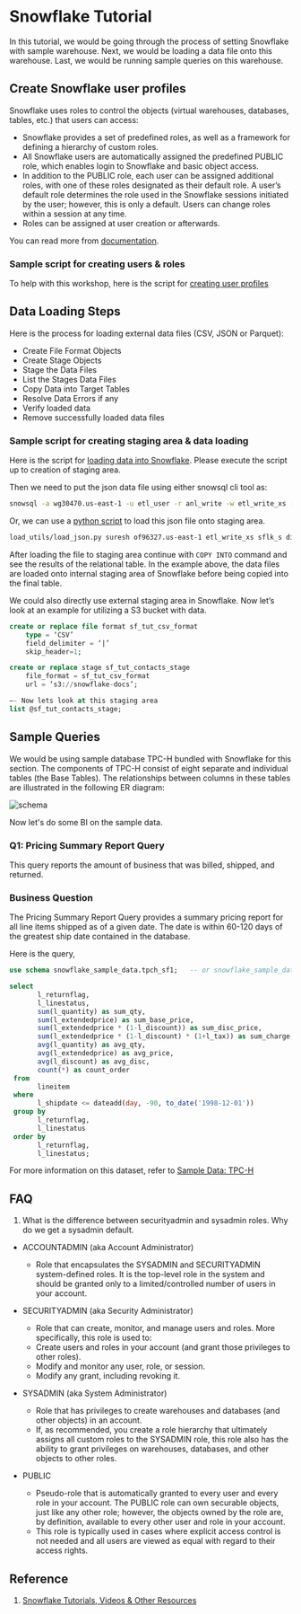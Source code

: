 # Snowflake Tutorial
In this tutorial, we would be going through the process of setting Snowflake with sample warehouse. Next, we would be loading a data file onto this warehouse. Last, we would be running sample queries on this warehouse.

## Create Snowflake user profiles

Snowflake uses roles to control the objects (virtual warehouses, databases, tables, etc.) that users can access:

* Snowflake provides a set of predefined roles, as well as a framework for defining a hierarchy of custom roles.
* All Snowflake users are automatically assigned the predefined PUBLIC role, which enables login to Snowflake and basic object access.
* In addition to the PUBLIC role, each user can be assigned additional roles, with one of these roles designated as their default role. A user’s default role determines the role used in the Snowflake sessions initiated by the user; however, this is only a default. Users can change roles within a session at any time.
* Roles can be assigned at user creation or afterwards.

You can read more from [documentation](https://docs.snowflake.net/manuals/user-guide/admin-user-management.html#user-roles).

### Sample script for creating users & roles
To help with this workshop, here is the script for [creating user profiles](scripts/user_profiles.sql)

## Data Loading Steps

Here is the process for loading external data files (CSV, JSON or Parquet):
* Create File Format Objects 
* Create Stage Objects 
* Stage the Data Files 
* List the Stages Data Files 
* Copy Data into Target Tables 
* Resolve Data Errors if any 
* Verify loaded data 
* Remove successfully loaded data files 

### Sample script for creating staging area & data loading
Here is the script for [loading data into Snowflake](scripts/data_loading.sql). Please execute the script up to creation of staging area.


Then we need to put the json data file using either snowsql cli tool as: 
```bash
snowsql -a wg30470.us-east-1 -u etl_user -r anl_write -w etl_write_xs -d sflk_s -s dim	
```
Or, we can use a [python script](load_utils/load_json.py) to load this json file onto staging area.
```bash
load_utils/load_json.py suresh of96327.us-east-1 etl_write_xs sflk_s dim
```

After loading the file to staging area continue with `COPY INTO` command and see the results of the relational table. In the example above, the data files are loaded onto internal staging area of Snowflake before being copied into the final table.

We could also directly use external staging area in Snowflake. Now let’s look at an example for utilizing a S3 bucket with data.

```sql
create or replace file format sf_tut_csv_format
	type = ‘CSV’
	field_delimiter = ‘|’
	skip_header=1;

create or replace stage sf_tut_contacts_stage
	file_format = sf_tut_csv_format
	url = ‘s3://snowflake-docs’;

—- Now lets look at this staging area
list @sf_tut_contacts_stage;
```

## Sample Queries

We would be using sample database TPC-H bundled with Snowflake for this section. The components of TPC-H consist of eight separate and individual tables (the Base Tables). The relationships between columns in these tables are illustrated in the following ER diagram:

![schema](https://docs.snowflake.net/manuals/_images/sample-data-tpch-schema.png)

Now let's do some BI on the sample data. 

### Q1: Pricing Summary Report Query
This query reports the amount of business that was billed, shipped, and returned.

### Business Question
The Pricing Summary Report Query provides a summary pricing report for all line items shipped as of a given date. The date is within 60-120 days of the greatest ship date contained in the database.

Here is the query,

```sql
use schema snowflake_sample_data.tpch_sf1;   -- or snowflake_sample_data.{tpch_sf10 | tpch_sf100 | tpch_sf1000}

select
       l_returnflag,
       l_linestatus,
       sum(l_quantity) as sum_qty,
       sum(l_extendedprice) as sum_base_price,
       sum(l_extendedprice * (1-l_discount)) as sum_disc_price,
       sum(l_extendedprice * (1-l_discount) * (1+l_tax)) as sum_charge,
       avg(l_quantity) as avg_qty,
       avg(l_extendedprice) as avg_price,
       avg(l_discount) as avg_disc,
       count(*) as count_order
 from
       lineitem
 where
       l_shipdate <= dateadd(day, -90, to_date('1998-12-01'))
 group by
       l_returnflag,
       l_linestatus
 order by
       l_returnflag,
       l_linestatus;
```

For more information on this dataset, refer to [Sample Data: TPC-H](https://docs.snowflake.net/manuals/user-guide/sample-data-tpch.html)


## FAQ

1. What is the difference between securityadmin and sysadmin roles. Why do we get a sysadmin default.

* ACCOUNTADMIN (aka Account Administrator) 
	- Role that encapsulates the SYSADMIN and SECURITYADMIN system-defined roles. It is the top-level role in the system and should be granted only to a limited/controlled number of users in your account.

* SECURITYADMIN (aka Security Administrator)
	- Role that can create, monitor, and manage users and roles. More specifically, this role is used to:
	- Create users and roles in your account (and grant those privileges to other roles).
	- Modify and monitor any user, role, or session.
	- Modify any grant, including revoking it.

* SYSADMIN (aka System Administrator) 
	- Role that has privileges to create warehouses and databases (and other objects) in an account.
	- If, as recommended, you create a role hierarchy that ultimately assigns all custom roles to the SYSADMIN role, this role also has the ability to grant privileges on warehouses, databases, and other objects to other roles.

* PUBLIC
	- Pseudo-role that is automatically granted to every user and every role in your account. The PUBLIC role can own securable objects, just like any other role; however, the objects owned by the role are, by definition, available to every other user and role in your account.
	- This role is typically used in cases where explicit access control is not needed and all users are viewed as equal with regard to their access rights.


## Reference

1. [Snowflake Tutorials, Videos & Other Resources](https://docs.snowflake.net/manuals/other-resources.html)
